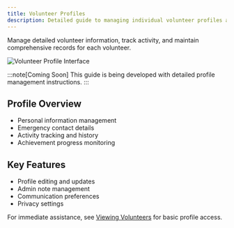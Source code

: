 ```yaml
---
title: Volunteer Profiles
description: Detailed guide to managing individual volunteer profiles and information
---
```


Manage detailed volunteer information, track activity, and maintain comprehensive records for each volunteer.

![Volunteer Profile Interface](/images/screenshots/volunteer-profile.png)

:::note[Coming Soon]
This guide is being developed with detailed profile management instructions.
:::

## Profile Overview

- Personal information management
- Emergency contact details
- Activity tracking and history
- Achievement progress monitoring

## Key Features

- Profile editing and updates
- Admin note management
- Communication preferences
- Privacy settings

For immediate assistance, see [Viewing Volunteers](/user-management/viewing-volunteers/) for basic profile access.

